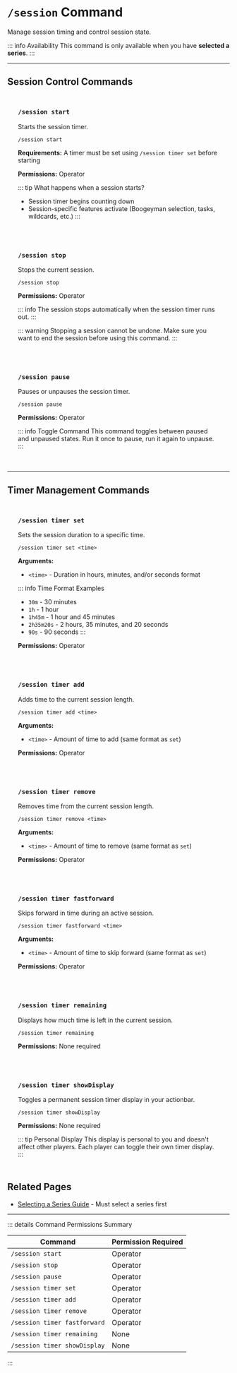 #  `/session` Command

Manage session timing and control session state.

::: info Availability
This command is only available when you have **selected a series**.
:::

---

## Session Control Commands

<div class="command-block">

### `/session start`

Starts the session timer.

```
/session start
```

**Requirements:** A timer must be set using `/session timer set` before starting

**Permissions:** Operator

::: tip What happens when a session starts?
- Session timer begins counting down
- Session-specific features activate (Boogeyman selection, tasks, wildcards, etc.)
:::

</div>

<div class="command-block">

### `/session stop`

Stops the current session.

```
/session stop
```

**Permissions:** Operator

::: info
The session stops automatically when the session timer runs out.
:::

::: warning
Stopping a session cannot be undone. Make sure you want to end the session before using this command.
:::

</div>

<div class="command-block">

### `/session pause`

Pauses or unpauses the session timer.

```
/session pause
```

**Permissions:** Operator

::: info Toggle Command
This command toggles between paused and unpaused states. Run it once to pause, run it again to unpause.
:::

</div>

---

## Timer Management Commands

<div class="command-block">

### `/session timer set`

Sets the session duration to a specific time.

```
/session timer set <time>
```

**Arguments:**
- `<time>` - Duration in hours, minutes, and/or seconds format

::: info Time Format Examples
- `30m` - 30 minutes
- `1h` - 1 hour
- `1h45m` - 1 hour and 45 minutes
- `2h35m20s` - 2 hours, 35 minutes, and 20 seconds
- `90s` - 90 seconds
:::

**Permissions:** Operator

</div>

<div class="command-block">

### `/session timer add`

Adds time to the current session length.

```
/session timer add <time>
```

**Arguments:**
- `<time>` - Amount of time to add (same format as `set`)

**Permissions:** Operator

</div>

<div class="command-block">

### `/session timer remove`

Removes time from the current session length.

```
/session timer remove <time>
```

**Arguments:**
- `<time>` - Amount of time to remove (same format as `set`)

**Permissions:** Operator

</div>

<div class="command-block">

### `/session timer fastforward`

Skips forward in time during an active session.

```
/session timer fastforward <time>
```

**Arguments:**
- `<time>` - Amount of time to skip forward (same format as `set`)

**Permissions:** Operator

</div>

<div class="command-block">

### `/session timer remaining`

Displays how much time is left in the current session.

```
/session timer remaining
```

**Permissions:** None required

</div>

<div class="command-block">

### `/session timer showDisplay`

Toggles a permanent session timer display in your actionbar.

```
/session timer showDisplay
```

**Permissions:** None required

::: tip Personal Display
This display is personal to you and doesn't affect other players. Each player can toggle their own timer display.
:::

</div>

## Related Pages

- [Selecting a Series Guide](/guide/selecting-series) - Must select a series first

---

::: details Command Permissions Summary

| Command                         | Permission Required |
|---------------------------------|---------------------|
| `/session start`                | Operator            |
| `/session stop`                 | Operator            |
| `/session pause`                | Operator            |
| `/session timer set`            | Operator            |
| `/session timer add`            | Operator            |
| `/session timer remove`         | Operator            |
| `/session timer fastforward`    | Operator            |
| `/session timer remaining`      | None                |
| `/session timer showDisplay`    | None                |
:::

<style scoped>
.command-block {
  background: var(--vp-c-bg-soft);
  border: 1px solid var(--vp-c-divider);
  border-radius: 8px;
  padding: 1.5rem;
  margin: 1.5rem 0;
}

.command-block h3 {
  margin-top: 0;
  color: var(--vp-c-brand-1);
  font-family: var(--vp-font-family-mono);
}

.command-block > *:last-child {
  margin-bottom: 0;
}
</style>